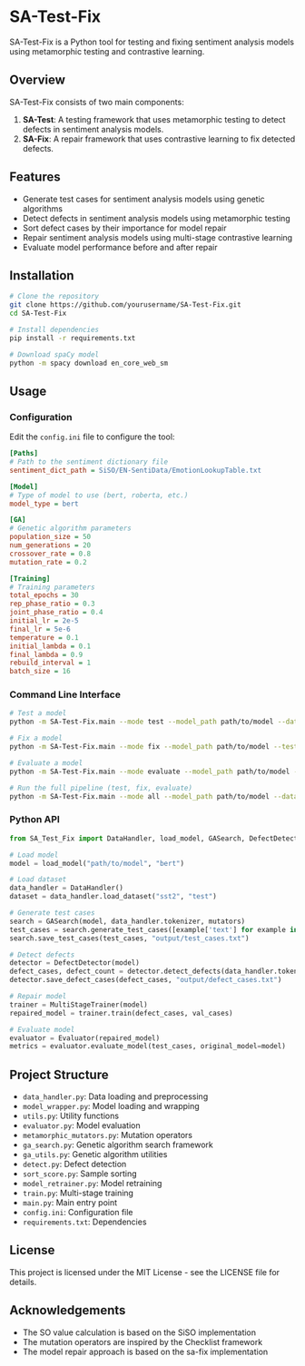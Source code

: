 # SA-Test-Fix

SA-Test-Fix is a Python tool for testing and fixing sentiment analysis models using metamorphic testing and contrastive learning.

## Overview

SA-Test-Fix consists of two main components:

1. **SA-Test**: A testing framework that uses metamorphic testing to detect defects in sentiment analysis models.
2. **SA-Fix**: A repair framework that uses contrastive learning to fix detected defects.

## Features

- Generate test cases for sentiment analysis models using genetic algorithms
- Detect defects in sentiment analysis models using metamorphic testing
- Sort defect cases by their importance for model repair
- Repair sentiment analysis models using multi-stage contrastive learning
- Evaluate model performance before and after repair

## Installation

```bash
# Clone the repository
git clone https://github.com/yourusername/SA-Test-Fix.git
cd SA-Test-Fix

# Install dependencies
pip install -r requirements.txt

# Download spaCy model
python -m spacy download en_core_web_sm
```

## Usage

### Configuration

Edit the `config.ini` file to configure the tool:

```ini
[Paths]
# Path to the sentiment dictionary file
sentiment_dict_path = SiSO/EN-SentiData/EmotionLookupTable.txt

[Model]
# Type of model to use (bert, roberta, etc.)
model_type = bert

[GA]
# Genetic algorithm parameters
population_size = 50
num_generations = 20
crossover_rate = 0.8
mutation_rate = 0.2

[Training]
# Training parameters
total_epochs = 30
rep_phase_ratio = 0.3
joint_phase_ratio = 0.4
initial_lr = 2e-5
final_lr = 5e-6
temperature = 0.1
initial_lambda = 0.1
final_lambda = 0.9
rebuild_interval = 1
batch_size = 16
```

### Command Line Interface

```bash
# Test a model
python -m SA-Test-Fix.main --mode test --model_path path/to/model --dataset_name sst2 --output_dir output

# Fix a model
python -m SA-Test-Fix.main --mode fix --model_path path/to/model --test_cases_path output/sst2_defect_cases.txt --output_dir output

# Evaluate a model
python -m SA-Test-Fix.main --mode evaluate --model_path path/to/model --test_cases_path output/sst2_test_cases.txt --output_dir output

# Run the full pipeline (test, fix, evaluate)
python -m SA-Test-Fix.main --mode all --model_path path/to/model --dataset_name sst2 --output_dir output
```

### Python API

```python
from SA_Test_Fix import DataHandler, load_model, GASearch, DefectDetector, MultiStageTrainer, Evaluator

# Load model
model = load_model("path/to/model", "bert")

# Load dataset
data_handler = DataHandler()
dataset = data_handler.load_dataset("sst2", "test")

# Generate test cases
search = GASearch(model, data_handler.tokenizer, mutators)
test_cases = search.generate_test_cases([example['text'] for example in dataset])
search.save_test_cases(test_cases, "output/test_cases.txt")

# Detect defects
detector = DefectDetector(model)
defect_cases, defect_count = detector.detect_defects(data_handler.tokenize_test_cases(test_cases))
detector.save_defect_cases(defect_cases, "output/defect_cases.txt")

# Repair model
trainer = MultiStageTrainer(model)
repaired_model = trainer.train(defect_cases, val_cases)

# Evaluate model
evaluator = Evaluator(repaired_model)
metrics = evaluator.evaluate_model(test_cases, original_model=model)
```

## Project Structure

- `data_handler.py`: Data loading and preprocessing
- `model_wrapper.py`: Model loading and wrapping
- `utils.py`: Utility functions
- `evaluator.py`: Model evaluation
- `metamorphic_mutators.py`: Mutation operators
- `ga_search.py`: Genetic algorithm search framework
- `ga_utils.py`: Genetic algorithm utilities
- `detect.py`: Defect detection
- `sort_score.py`: Sample sorting
- `model_retrainer.py`: Model retraining
- `train.py`: Multi-stage training
- `main.py`: Main entry point
- `config.ini`: Configuration file
- `requirements.txt`: Dependencies

## License

This project is licensed under the MIT License - see the LICENSE file for details.

## Acknowledgements

- The SO value calculation is based on the SiSO implementation
- The mutation operators are inspired by the Checklist framework
- The model repair approach is based on the sa-fix implementation
